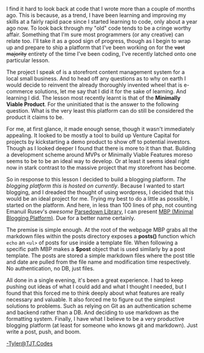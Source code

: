 I find it hard to look back at code that I wrote more than a couple of months ago. This is because, as a trend, I have been learning and improving my skills at a fairly rapid pace since I started learning to code, only about a year ago now. To look back through my "old" code tends to be a cringe worthy affair. Something that I'm sure most programmers (or any creative) can relate too. I'll take it as a good sign of progress, though as I begin to wrap up and prepare to ship a platform that I've been working on for the ~~vast majority~~ entirety of the time I've been coding, I've recently latched onto one particular lesson.

The project I speak of is a storefront content management system for a local small business. And to head off any questions as to why on earth I would decide to reinvent the already thoroughly invented wheel that is e-commerce solutions, let me say that I did it for the sake of learning. And learning I did. The lesson most recently learnt is that of the **Minimally Viable Product**. For the uninitiated that is the answer to the following question. What is the very least this platform can do still be considered the product it claims to be.

For me, at first glance, it made enough sense, though it wasn't immediately appealing. It looked to be mostly a tool to build up Venture Capital for projects by kickstarting a demo product to show off to potential investors. Though as I looked deeper I found that there is more to it than that. Building a development scheme around MVPs or Minimally Viable Features moreso seems to be to be an ideal way to develop. Or at least it seems ideal right now in stark contrast to the massive project that my storefront has become.

So in response to this lesson I decided to build a blogging platform. _The blogging platform this is hosted on currently_. Because I wanted to start blogging, and I dreaded the thought of using wordpress, I decided that this would be an ideal project for me. Trying my best to do a little as possible, I started on the platform. And here, in less than 100 lines of php, not counting Emanuil Rusev's _awesome_ [Parsedown Library](http://parsedown.org), I can present [MBP (Minimal Blogging Platform)](https://github.com/TJTorola/MBP). Due for a better name certainly.

The premise is simple enough. At the root of the webpage MBP grabs all the markdown files within the posts directory exposes a **posts()** function which `echo` an `<ul>` of posts for use inside a template file. When following a specific path MBP makes a **$post** object that is used similarly by a post template. The posts are stored a simple markdown files where the post title and date are pulled from the file name and modification time respectively. No authentication, no DB, just files.

All done in a single evening, it's been a great experience. I had to keep pushing out ideas of what I could add and what I thought I needed, but I found that this forced me to think deeply about what features are really necessary and valuable. It also forced me to figure out the simplest solutions to problems. Such as relying on Git as an authentication scheme and backend rather than a DB. And deciding to use markdown as the formatting system. Finally, I have what I believe to be a very productive blogging platform (at least for someone who knows git and markdown). Just write a post, push, and boom.

-Tyler@TJT.Codes
